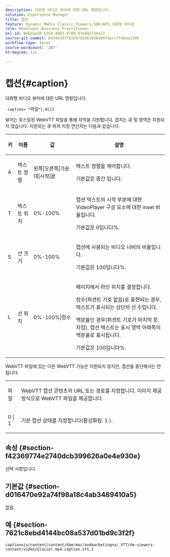 ```yaml
---
description: 대화형 비디오 뷰어에 대한 URL 명령입니다.
solution: Experience Manager
title: 캡션
feature: Dynamic Media Classic,Viewers,SDK/API,대화형 비디오
role: Developer,Business Practitioner
exl-id: 8eb2aa50-52b9-4b63-9789-87e492f34a22
source-git-commit: b4344397f82eb7d2d61020909f4acc7fddea210b
workflow-type: tm+mt
source-wordcount: '207'
ht-degree: 11%

---
```


# 캡션{#caption}

대화형 비디오 뷰어에 대한 URL 명령입니다.

` caption= *`파일`*[,0|1]`

뷰어는 호스팅된 WebVTT 파일을 통해 자막을 지원합니다. 겹치는 큐 및 영역은 지원되지 않습니다. 지원되는 큐 위치 지정 연산자는 다음과 같습니다.

<table id="table_62D89A06EC9E4E7983D1F26A2C85A621"> 
 <thead> 
  <tr> 
   <th colname="col1" class="entry"> <p>키 </p> </th> 
   <th colname="col2" class="entry"> <p>이름 </p> </th> 
   <th colname="col3" class="entry"> <p>값 </p> </th> 
   <th colname="col4" class="entry"> <p>설명 </p> </th> 
  </tr> 
 </thead>
 <tbody> 
  <tr> 
   <td colname="col1"> <p> <span class="codeph"> A </span> </p> </td> 
   <td colname="col2"> <p>텍스트 정렬 </p> </td> 
   <td colname="col3"> <p> <span class="codeph"> 왼쪽|오른쪽|가운데|시작|끝  </span> </p> </td> 
   <td colname="col4"> <p> 텍스트 정렬을 제어합니다. </p> <p>기본값은 <span class="codeph"> 중간 </span>입니다. </p> </td> 
  </tr> 
  <tr> 
   <td colname="col1"> <p> <span class="codeph"> T </span> </p> </td> 
   <td colname="col2"> <p>텍스트 위치 </p> </td> 
   <td colname="col3"> <p> 0%-100% </p> </td> 
   <td colname="col4"> <p> 캡션 텍스트의 시작 부분에 대한 VideoPlayer 구성 요소에 대한 inset 비율입니다. </p> <p>기본값은 0입니다%. </p> </td> 
  </tr> 
  <tr> 
   <td colname="col1"> <p> <span class="codeph"> S </span> </p> </td> 
   <td colname="col2"> <p>선 크기 </p> </td> 
   <td colname="col3"> <p> 0%-100% </p> </td> 
   <td colname="col4"> <p> 캡션에 사용되는 비디오 너비의 비율입니다. </p> <p>기본값은 100입니다%. </p> </td> 
  </tr> 
  <tr> 
   <td colname="col1"> <p> <span class="codeph"> L </span> </p> </td> 
   <td colname="col2"> <p>선 위치 </p> </td> 
   <td colname="col3"> <p> 0%-100%|정수 </p> </td> 
   <td colname="col4"> <p> 페이지에서 라인 위치를 결정합니다. </p> <p>정수(퍼센트 기호 없음)로 표현되는 경우, 텍스트가 표시되는 상단의 선 수입니다. </p> <p>백분율인 경우(퍼센트 기호가 마지막 문자임), 캡션 텍스트는 표시 영역 아래쪽의 백분율로 표시됩니다. </p> <p>기본값은 100입니다%. </p> </td> 
  </tr> 
 </tbody> 
</table>

WebVTT 파일에 있는 다른 WebVTT 기능은 지원되지 않지만, 캡션을 중단해서는 안 됩니다.

<table id="table_A5BB1C08DA4B425DBD0356C7D3693E75"> 
 <tbody> 
  <tr> 
   <td colname="col1"> <p> <span class="codeph"> <span class="varname"> 파일  </span> </span> </p> </td> 
   <td colname="col2"> <p> WebVTT 캡션 콘텐츠의 URL 또는 경로를 지정합니다. 이미지 제공 방식으로 WebVTT 파일을 제공합니다. </p> </td> 
  </tr> 
  <tr> 
   <td colname="col1"> <p> <span class="codeph"> 0 | 1 </span> </p> </td> 
   <td colname="col2"> <p> 기본 캡션 상태를 지정합니다(활성화됨: <span class="codeph"> 1 </span>). </p> </td> 
  </tr> 
 </tbody> 
</table>

## 속성 {#section-f42369774e2740dcb399626a0e4e930e}

선택 사항입니다.

## 기본값 {#section-d016470e92a74f98a18c4ab3489410a5}

없음.

## 예 {#section-7621c8ebd4144bc08a537d01bd9c3f2f}

```
caption=is/content/content/dam/mac/aodmarketingna/_VTT/dm-viewers-content/video/Glacier.mp4.caption.vtt,1
```
